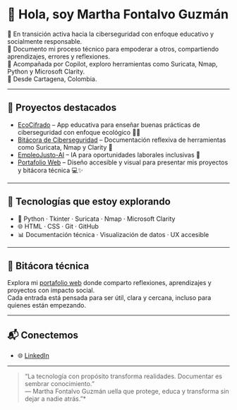 # 👋 Hola, soy Martha Fontalvo Guzmán

🌱 En transición activa hacia la ciberseguridad con enfoque educativo y socialmente responsable.  
📘 Documento mi proceso técnico para empoderar a otros, compartiendo aprendizajes, errores y reflexiones.  
🤖 Acompañada por Copilot, exploro herramientas como Suricata, Nmap, Python y Microsoft Clarity.  
📍 Desde Cartagena, Colombia.

---

## 🚀 Proyectos destacados

- [EcoCifrado](https://github.com/MARTHA-1975/EcoCifrado) – App educativa para enseñar buenas prácticas de ciberseguridad con enfoque ecológico 🌱🔐  
- [Bitácora de Ciberseguridad](https://github.com/MARTHA-1975/bitacora-ciberseguridad) – Documentación reflexiva de herramientas como Suricata, Nmap y Clarity 📘  
- [EmpleoJusto-AI](https://github.com/MARTHA-1975/EmpleoJusto-AI) – IA para oportunidades laborales inclusivas 🤖  
- [Portafolio Web]([https://github.com/MARTHA-1975/portafolio](https://github.com/MARTHA-1975/Portafolio-Martha-Fontalvo)) – Diseño accesible y visual para presentar mis proyectos y bitácora técnica 💻✨

---

## 🧰 Tecnologías que estoy explorando

- 🐍 Python · Tkinter · Suricata · Nmap · Microsoft Clarity  
- 🌐 HTML · CSS · Git · GitHub  
- 📊 Documentación técnica · Visualización de datos · UX accesible

---

## 📓 Bitácora técnica

Explora mi [portafolio web](https://tuportafolio.com) donde comparto reflexiones, aprendizajes y proyectos con impacto social.  
Cada entrada está pensada para ser útil, clara y cercana, incluso para quienes están empezando.

---

## 📬 Conectemos

- 🌐 [LinkedIn](https://www.linkedin.com/in/martha-lucia-fontalvo-guzman-a9b3bba2)

---

> “La tecnología con propósito transforma realidades. Documentar es sembrar conocimiento.”  
> — Martha Fontalvo Guzmán
uella que protege, educa y transforma sin dejar a nadie atrás.”*
